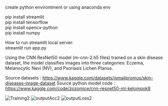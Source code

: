 create python environtment or using anaconda env

pip install streamlit  
pip install tensorflow  
pip install opencv-python  
pip install numpy  

How to run streamlit local server:  
streamlit run app.py

Using the CNN ResNet50 model (m-cnn-2.h5 files) trained on a skin disease dataset, the model classifies images into three categories: Eczema, Melanocytic Nevi (NV), and Psoriasis Lichen Planus.

Source datasets : https://www.kaggle.com/datasets/ismailpromus/skin-diseases-image-dataset
Source python model code : https://www.kaggle.com/code/zozomice/cnn-resnet50-ml-kelompok8

![Training2](https://github.com/Alvian47/cnn-resnet50-model/assets/114473123/a38e622c-3392-4c8d-b146-4cf4226a6a20)
![outputAcc2](https://github.com/Alvian47/cnn-resnet50-model/assets/114473123/f27000b2-b9b5-4768-a304-0cd2ee62796b)
![outputLoss2](https://github.com/Alvian47/cnn-resnet50-model/assets/114473123/32b5b209-ab30-4da8-bdfc-153770f10d8d)
